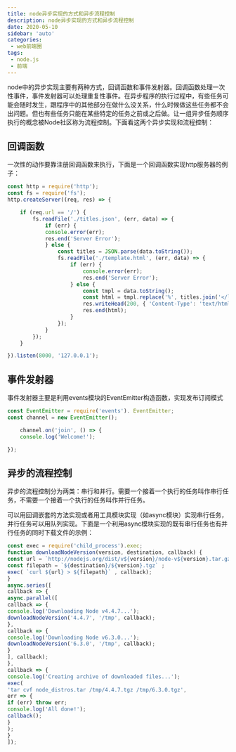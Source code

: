 ```yaml
---
title: node异步实现的方式和异步流程控制
description: node异步实现的方式和异步流程控制
date: 2020-05-10
sidebar: 'auto'
categories:
 - web前端圈
tags:
 - node.js
 - 前端
---
```


node中的异步实现主要有两种方式，回调函数和事件发射器。回调函数处理一次性事件，事件发射器可以处理重复性事件。在异步程序的执行过程中，有些任务可能会随时发生，跟程序中的其他部分在做什么没关系，什么时候做这些任务都不会出问题。但也有些任务只能在某些特定的任务之前或之后做。让一组异步任务顺序执行的概念被Node社区称为流程控制。下面看这两个异步实现和流程控制：

## 回调函数

一次性的动作要靠注册回调函数来执行，下面是一个回调函数实现http服务器的例子：

```js
const http = require('http'); 
const fs = require('fs'); 
http.createServer((req, res) => {

    if (req.url == '/') {
        fs.readFile('./titles.json', (err, data) => {
            if (err) {
            console.error(err); 
            res.end('Server Error'); 
            } else {
                const titles = JSON.parse(data.toString()); 
                fs.readFile('./template.html', (err, data) => {
                    if (err) {
                        console.error(err); 
                        res.end('Server Error'); 
                    } else {
                        const tmpl = data.toString(); 
                        const html = tmpl.replace('%', titles.join('</li><li>')); 
                        res.writeHead(200, { 'Content-Type': 'text/html' }); 
                        res.end(html); 
                    }
                });
            }
        });
    }

}).listen(8000, '127.0.0.1'); 
```

## 事件发射器

事件发射器主要是利用events模块的EventEmitter构造函数，实现发布订阅模式

```js
const EventEmitter = require('events'). EventEmitter; 
const channel = new EventEmitter(); 

    channel.on('join', () => {
    console.log('Welcome!'); 

}); 
```

## 异步的流程控制

异步的流程控制分为两类：串行和并行。需要一个接着一个执行的任务叫作串行任务，不需要一个接着一个执行的任务叫作并行任务。

可以用回调嵌套的方法实现或者用工具模块实现（如async模块）实现串行任务，并行任务可以用队列实现。下面是一个利用async模块实现的既有串行任务也有并行任务的同时下载文件的示例：

```js
const exec = require('child_process').exec; 
function downloadNodeVersion(version, destination, callback) {
const url = `http://nodejs.org/dist/v${version}/node-v${version}.tar.gz` ; 
const filepath = `${destination}/${version}.tgz` ; 
exec( `curl ${url} > ${filepath}` , callback); 
}
async.series([
callback => {
async.parallel([
callback => {
console.log('Downloading Node v4.4.7...'); 
downloadNodeVersion('4.4.7', '/tmp', callback); 
}, 
callback => {
console.log('Downloading Node v6.3.0...'); 
downloadNodeVersion('6.3.0', '/tmp', callback); 
}
], callback); 
}, 
callback => {
console.log('Creating archive of downloaded files...'); 
exec(
'tar cvf node_distros.tar /tmp/4.4.7.tgz /tmp/6.3.0.tgz', 
err => {
if (err) throw err; 
console.log('All done!'); 
callback(); 
}
); 
}
]); 
```